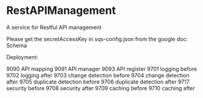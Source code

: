 # RestAPIManagement
A service for Restful API management 

Please get the secretAccessKey in sqs-config.json from the google doc: Schema



Deployment:

9090 	API mapping
9091 	API manager
9093 	API register
9701	logging before
9702	logging after
9703	change detection before
9704	change detection after
9705	duplicate detection before
9706	duplicate detection after
9717 	security before
9708 	security after
9709	caching before
9710	caching after


